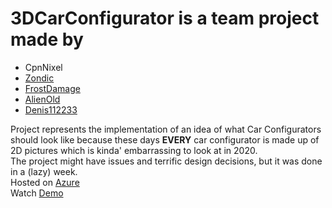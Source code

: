 # 3DCarConfigurator is a team project made by
* CpnNixel
* [Zondic](https://github.com/zondic)
* [FrostDamage](https://github.com/FrostDamage1337)
* [AlienOld](https://github.com/AlienOld)
* [Denis112233](https://github.com/Denis112233)

Project represents the implementation of an idea of what Car Configurators should look like because these days **EVERY** car configurator is made up of 2D pictures which is kinda' embarrassing to look at in 2020.  
The project might have issues and terrific design decisions, but it was done in a (lazy) week.<br/>
Hosted on [Azure](https://3dcarconfiguratorpi.azurewebsites.net)<br/>
Watch [Demo](https://drive.google.com/file/d/1aoVrruqDWaFU2aMRAdQ4aRm7MaCJk6Yo/view?usp=sharing)

